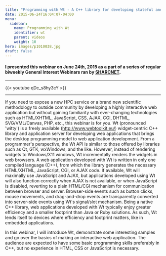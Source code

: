 ```yaml
---
title: "Programming with Wt - A C++ library for developing stateful and highly interactive web applications"
date: 2015-06-24T16:04:07-04:00
menu:
  sidebar:
    name: Programming with Wt
    identifier: wt
    parent: videos
    weight: 10
hero: images/p1010038.jpg
draft: false
---
```

#### I presented this webinar on June 24th, 2015 as a part of a series of regular biweekly General Interest Webinars ran by [SHARCNET](https://sharcnet.ca).
---
{{< youtube qDc_s8hy3cY >}}

---
If you need to expose a new HPC service or a brand new scientific methodology to outside community by developing a highly interactive web application but without gaining familiarity with ever-changing technologies such as HTML/XHTML, JavaScript, CSS, AJAX, CGI, DHTML, SVG/VML/Canvas, PHP, etc., this webinar is for you. Wt (pronounced 'witty') is a freely available (http://www.webtoolkit.eu/) widget-centric C++ library and application server for developing web applications that brings the desktop programming model to web application development. From a programmer's perspective, the Wt API is similar to those offered by libraries such as Qt, GTK, wxWindows, and the like. However, instead of rendering widgets to Windows/X11 windows, Wt incrementally renders the widgets in web browsers. A web application developed with Wt is written in only one compiled language (C++), from which the library generates the necessary HTML/XHTML, JavaScript, CGI, or AJAX code. If available, Wt will maximally use JavaScript and AJAX, but applications developed using Wt will also function correctly when AJAX is not available, or when JavaScript is disabled, reverting to a plain HTML/CGI mechanism for communication between browser and server. Browser-side events such as button clicks, mouse movements, and drag-and-drop events are transparently converted into server-side events using Wt's signal/slot mechanism. Being a native C++ library, web applications developed with Wt typically enjoy greater efficiency and a smaller footprint than Java or Ruby solutions. As such, Wt lends itself to devices where efficiency and footprint matters, like in embedded applications.

In this webinar, I will introduce Wt, demonstrate some interesting samples and go over the basics of making an interactive web application. The audience are expected to have some basic programming skills preferably in C++, but no experience in HTML, CSS or JavaScript is necessary.
